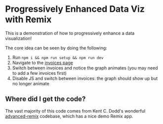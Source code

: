 # Progressively Enhanced Data Viz with Remix

This is a demonstration of how to progressively enhance a data visualization!

The core idea can be seen by doing the following:

1. Run `npm i && npm run setup && npm run dev`
2. Navigate to the [invoices page](http://localhost:3000/sales/invoices/)
3. Switch between invoices and notice the graph animates (you may need to add a few invoices first)
4. Disable JS and switch between invoices: the graph should show up but no longer animate

## Where did I get the code?

The vast majority of this code comes from Kent C. Dodd's wonderful [advanced-remix](https://github.com/kentcdodds/advanced-remix/tree/main/final/08-skeletons) codebase, which has a nice demo Remix app.
